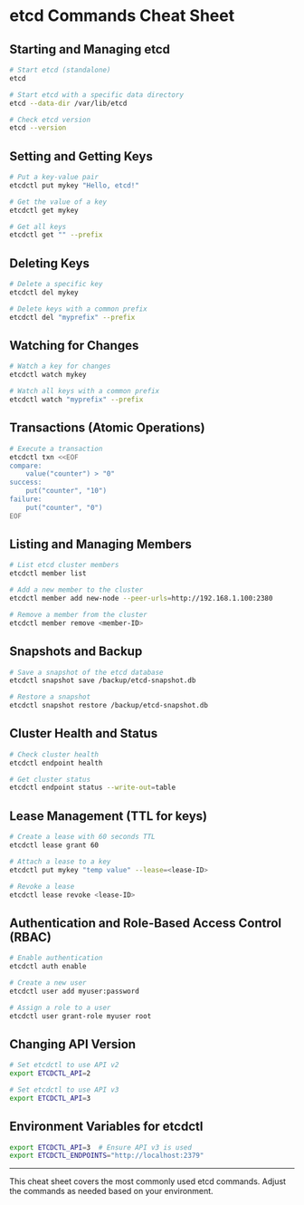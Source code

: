 # etcd Commands Cheat Sheet

## Starting and Managing etcd
```sh
# Start etcd (standalone)
etcd

# Start etcd with a specific data directory
etcd --data-dir /var/lib/etcd

# Check etcd version
etcd --version
```

## Setting and Getting Keys
```sh
# Put a key-value pair
etcdctl put mykey "Hello, etcd!"

# Get the value of a key
etcdctl get mykey

# Get all keys
etcdctl get "" --prefix
```

## Deleting Keys
```sh
# Delete a specific key
etcdctl del mykey

# Delete keys with a common prefix
etcdctl del "myprefix" --prefix
```

## Watching for Changes
```sh
# Watch a key for changes
etcdctl watch mykey

# Watch all keys with a common prefix
etcdctl watch "myprefix" --prefix
```

## Transactions (Atomic Operations)
```sh
# Execute a transaction
etcdctl txn <<EOF
compare:
    value("counter") > "0"
success:
    put("counter", "10")
failure:
    put("counter", "0")
EOF
```

## Listing and Managing Members
```sh
# List etcd cluster members
etcdctl member list

# Add a new member to the cluster
etcdctl member add new-node --peer-urls=http://192.168.1.100:2380

# Remove a member from the cluster
etcdctl member remove <member-ID>
```

## Snapshots and Backup
```sh
# Save a snapshot of the etcd database
etcdctl snapshot save /backup/etcd-snapshot.db

# Restore a snapshot
etcdctl snapshot restore /backup/etcd-snapshot.db
```

## Cluster Health and Status
```sh
# Check cluster health
etcdctl endpoint health

# Get cluster status
etcdctl endpoint status --write-out=table
```

## Lease Management (TTL for keys)
```sh
# Create a lease with 60 seconds TTL
etcdctl lease grant 60

# Attach a lease to a key
etcdctl put mykey "temp value" --lease=<lease-ID>

# Revoke a lease
etcdctl lease revoke <lease-ID>
```

## Authentication and Role-Based Access Control (RBAC)
```sh
# Enable authentication
etcdctl auth enable

# Create a new user
etcdctl user add myuser:password

# Assign a role to a user
etcdctl user grant-role myuser root
```

## Changing API Version
```sh
# Set etcdctl to use API v2
export ETCDCTL_API=2

# Set etcdctl to use API v3
export ETCDCTL_API=3
```

## Environment Variables for etcdctl
```sh
export ETCDCTL_API=3  # Ensure API v3 is used
export ETCDCTL_ENDPOINTS="http://localhost:2379"
```

---
This cheat sheet covers the most commonly used etcd commands. Adjust the commands as needed based on your environment.